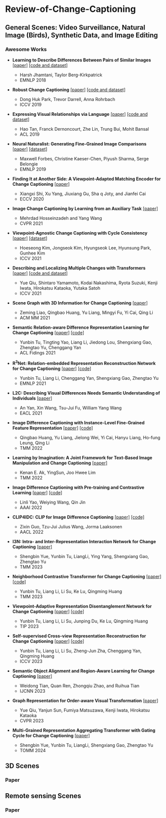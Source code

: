 # Review-of-Change-Captioning


## General Scenes: Video Surveillance, Natural Image (Birds), Synthetic Data, and Image Editing
### Awesome Works

- **Learning to Describe Differences Between Pairs of Similar Images** [[paper]](https://aclanthology.org/D18-1436.pdf) [[code and dataset]](https://github.com/harsh19/spot-the-diff)
  - Harsh Jhamtani, Taylor Berg-Kirkpatrick
  - EMNLP 2018
 
- **Robust Change Captioning** [[paper]](https://openaccess.thecvf.com/content_ICCV_2019/papers/Park_Robust_Change_Captioning_ICCV_2019_paper.pdf) [[code and dataset]](https://github.com/Seth-Park/RobustChangeCaptioning)
  -  Dong Huk Park, Trevor Darrell, Anna Rohrbach
  - ICCV 2019

- **Expressing Visual Relationships via Language** [[paper]](https://aclanthology.org/P19-1182.pdf) [[code and dataset]](https://github.com/airsplay/VisualRelationships)
  -  Hao Tan, Franck Dernoncourt, Zhe Lin, Trung Bui, Mohit Bansal
  - ACL 2019
 
- **Neural Naturalist: Generating Fine-Grained Image Comparisons** [[paper]](https://aclanthology.org/D19-1065.pdf) [[dataset]](https://github.com/google-research-datasets/birds-to-words)
  -  Maxwell Forbes, Christine Kaeser-Chen, Piyush Sharma, Serge Belongie
  - EMNLP 2019
 
 
- **Finding It at Another Side: A Viewpoint-Adapted Matching Encoder for Change Captioning** [[paper]](https://www.ecva.net/papers/eccv_2020/papers_ECCV/papers/123590562.pdf)
  -  Xiangxi Shi, Xu Yang, Jiuxiang Gu, Sha q Joty, and Jianfei Cai
  - ECCV 2020
 
- **Image Change Captioning by Learning from an Auxiliary Task** [[paper]](https://openaccess.thecvf.com/content/CVPR2021/papers/Hosseinzadeh_Image_Change_Captioning_by_Learning_From_an_Auxiliary_Task_CVPR_2021_paper.pdf)
  -  Mehrdad Hosseinzadeh and Yang Wang
  - CVPR 2021

- **Viewpoint-Agnostic Change Captioning with Cycle Consistency** [[paper]](https://openaccess.thecvf.com/content/ICCV2021/papers/Kim_Viewpoint-Agnostic_Change_Captioning_With_Cycle_Consistency_ICCV_2021_paper.pdf) [[dataset]](https://github.com/hsgkim/clevr-dc)
  -  Hoeseong Kim, Jongseok Kim, Hyungseok Lee, Hyunsung Park, Gunhee Kim
  - ICCV 2021
 
- **Describing and Localizing Multiple Changes with Transformers** [[paper]](https://openaccess.thecvf.com/content/ICCV2021/papers/Qiu_Describing_and_Localizing_Multiple_Changes_With_Transformers_ICCV_2021_paper.pdf) [[code and dataset]](https://github.com/cvpaperchallenge/Describing-and-Localizing-Multiple-Change-with-Transformers)
  -  Yue Qiu, Shintaro Yamamoto, Kodai Nakashima, Ryota Suzuki, Kenji Iwata, Hirokatsu Kataoka, Yutaka Satoh
  - ICCV 2021
 
 
- **Scene Graph with 3D Information for Change Captioning** [[paper]](https://dl.acm.org/doi/abs/10.1145/3474085.3475712) 
  -  Zeming Liao, Qingbao Huang, Yu Liang, Mingyi Fu, Yi Cai, Qing Li
  - ACM MM 2021
 
 
- **Semantic Relation-aware Difference Representation Learning for Change Captioning** [[paper]](https://aclanthology.org/2021.findings-acl.6.pdf) [[code]](https://github.com/tuyunbin/SRDRL) 
  -  Yunbin Tu, Tingting Yao, Liang Li, Jiedong Lou, Shengxiang Gao, Zhengtao Yu, Chenggang Yan
  - ACL Fidings 2021

- **R<sup>3</sup>Net: Relation-embedded Representation Reconstruction Network for Change Captioning** [[paper]](https://aclanthology.org/2021.emnlp-main.735.pdf) [[code]](https://github.com/tuyunbin/R3Net)
  -  Yunbin Tu, Liang Li, Chenggang Yan, Shengxiang Gao, Zhengtao Yu
  - EMNLP 2021

- **L2C: Describing Visual Differences Needs Semantic Understanding of Individuals** [[paper]](https://aclanthology.org/2021.eacl-main.196.pdf) 
  -  An Yan, Xin Wang, Tsu-Jui Fu, William Yang Wang
  - EACL 2021
 
- **Image Difference Captioning with Instance-Level Fine-Grained Feature Representation** [[paper]](https://ieeexplore.ieee.org/document/9410374)  [[code]](https://github.com/VILAN-Lab/IFDC)
  -  Qingbao Huang, Yu Liang,  Jielong Wei, Yi Cai, Hanyu Liang, Ho-fung Leung, Qing Li
  - TMM 2022
 
- **Learning by Imagination: A Joint Framework for Text-Based Image Manipulation and Change Captioning** [[paper]](https://ieeexplore.ieee.org/document/9720958)  
  -  Kenan E. Ak, YingSun,  Joo Hwee Lim
  - TMM 2022

- **Image Difference Captioning with Pre-training and Contrastive Learning** [[paper]](https://cdn.aaai.org/ojs/20218/20218-13-24231-1-2-20220628.pdf)  [[code]](https://github.com/yaolinli/IDC)
  -  Linli Yao, Weiying Wang, Qin Jin
  - AAAI 2022

- **CLIP4IDC: CLIP for Image Difference Captioning** [[paper]](https://aclanthology.org/2022.aacl-short.5.pdf)  [[code]](https://github.com/sushizixin/CLIP4IDC)
  -  Zixin Guo, Tzu-Jui Julius Wang, Jorma Laaksonen
  - AACL 2022

- **I3N: Intra- and Inter-Representation Interaction Network for Change Captioning** [[paper]](https://ieeexplore.ieee.org/document/10050818) 
  -   Shengbin Yue, Yunbin Tu, LiangLi, Ying Yang, Shengxiang Gao, Zhengtao Yu
  - TMM 2023
  
- **Neighborhood Contrastive Transformer for Change Captioning** [[paper]](https://ieeexplore.ieee.org/document/10086696) [[code]](https://github.com/tuyunbin/NCT)
  -  Yunbin Tu, Liang Li, Li Su, Ke Lu, Qingming Huang
  - TMM 2023
 
- **Viewpoint-Adaptive Representation Disentanglement Network for Change Captioning** [[paper]](https://ieeexplore.ieee.org/document/10108947) [[code]](https://github.com/tuyunbin/VARD)
  -  Yunbin Tu, Liang Li, Li Su, Junping Du, Ke Lu, Qingming Huang
  - TIP 2023
 
- **Self-supervised Cross-view Representation Reconstruction for Change Captioning** [[paper]](https://openaccess.thecvf.com/content/ICCV2023/papers/Tu_Self-supervised_Cross-view_Representation_Reconstruction_for_Change_Captioning_ICCV_2023_paper.pdf) [[code]](https://github.com/tuyunbin/SCORER)
  -  Yunbin Tu, Liang Li, Li Su, Zheng-Jun Zha, Chenggang Yan, Qingming Huang
  - ICCV 2023

- **Semantic Object Alignment and Region-Aware Learning for Change Captioning** [[paper]](https://ieeexplore.ieee.org/document/10191266) 
  -   Weidong Tian, Quan Ren, Zhongqiu Zhao, and Ruihua Tian
  - IJCNN 2023
 
- **Graph Representation for Order-aware Visual Transformation** [[paper]](https://openaccess.thecvf.com/content/CVPR2023/papers/Qiu_Graph_Representation_for_Order-Aware_Visual_Transformation_CVPR_2023_paper.pdf) 
  -   Yue Qiu, Yanjun Sun, Fumiya Matsuzawa, Kenji Iwata, Hirokatsu Kataoka
  - CVPR 2023
 
- **Multi-Grained Representation Aggregating Transformer with Gating Cycle for Change Captioning** [[paper]](https://dl.acm.org/doi/10.1145/3660346) 
  -   Shengbin Yue, Yunbin Tu, LiangLi,  Shengxiang Gao, Zhengtao Yu
  - TOMM 2024

## 3D Scenes
### Paper



## Remote sensing Scenes
### Paper
